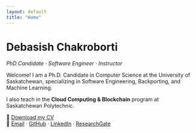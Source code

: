 ```yaml
---
layout: default
title: "Home"
---
```


# Debasish Chakroborti
_PhD Candidate · Software Engineer · Instructor_

Welcome! I am a Ph.D. Candidate in Computer Science at the University of Saskatchewan, 
specializing in Software Engineering, Backporting, and Machine Learning.  

I also teach in the **Cloud Computing & Blockchain** program at Saskatchewan Polytechnic.  

📄 [Download my CV](cv.pdf)  
📧 [Email](mailto:joydebaa@gmail.com) · [GitHub](https://github.com/joydeba) · [LinkedIn](https://www.linkedin.com/in/joydeba) · [ResearchGate](https://www.researchgate.net/profile/Debasish-Chakroborti)